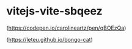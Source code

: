 # vitejs-vite-sbqeez



(https://codepen.io/carolineartz/pen/qBOEzQa)



(https://leteu.github.io/bongo-cat)
